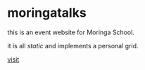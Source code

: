 # moringatalks
   
this is an event website for Moringa School. 

it is all _static_ and implements a personal grid.

[visit](http://moringaschooltalks.bitballoon.com)
